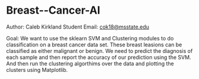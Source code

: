 # Breast--Cancer-AI
Author: Caleb Kirkland 
Student Email: cok18@msstate.edu

Goal: We want to use the sklearn SVM and Clustering modules to do classification on a breast cancer data set. These breast leasions can be classified as either malignant or benign. We need to predict the diagnosis of each sample and then report the accuracy of our prediction using the SVM. And then run the clustering algorthims over the data and plotting the clusters using Matplotlib.
